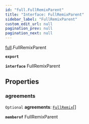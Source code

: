 ```yaml
---
id: "full.FullRemixParent"
title: "Interface: FullRemixParent"
sidebar_label: "FullRemixParent"
custom_edit_url: null
pagination_prev: null
pagination_next: null
---
```


[full](../namespaces/full.md).FullRemixParent

**`export`**

**`interface`** FullRemixParent

## Properties

### agreements

 `Optional` **agreements**: [`FullRemix`](full.FullRemix.md)[]

**`memberof`** FullRemixParent

